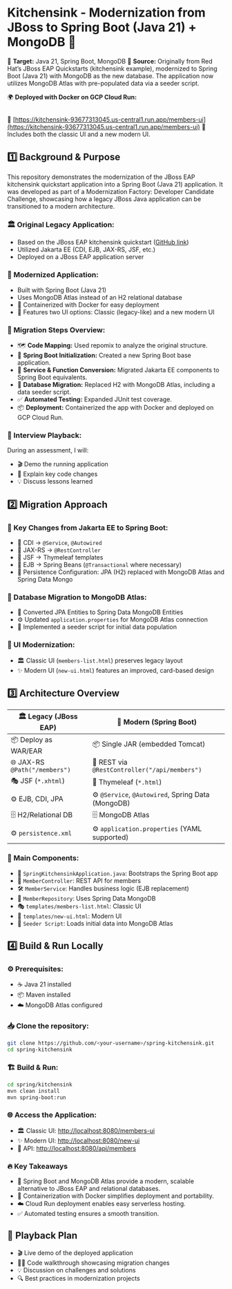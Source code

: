 # Kitchensink - Modernization from JBoss to Spring Boot (Java 21) + MongoDB 🚀


🎯 **Target:** Java 21, Spring Boot, MongoDB
💾 **Source:** Originally from Red Hat’s JBoss EAP Quickstarts (kitchensink example), modernized to Spring Boot (Java 21) with MongoDB as the new database. The application now utilizes MongoDB Atlas with pre-populated data via a seeder script.

🌍 **Deployed with Docker on GCP Cloud Run:**
##
🔗 [https://kitchensink-93677313045.us-central1.run.app/members-ui](https://kitchensink-93677313045.us-central1.run.app/members-ui)
🎨 Includes both the classic UI and a new modern UI.

## 1️⃣ Background & Purpose

This repository demonstrates the modernization of the JBoss EAP kitchensink quickstart application into a Spring Boot (Java 21) application. It was developed as part of a Modernization Factory: Developer Candidate Challenge, showcasing how a legacy JBoss Java application can be transitioned to a modern architecture.

### 🏛 Original Legacy Application:

*   Based on the JBoss EAP kitchensink quickstart ([GitHub link](https://github.com/jboss-developer/jboss-eap-quickstarts/tree/8.0.x/kitchensink))
*   Utilized Jakarta EE (CDI, EJB, JAX-RS, JSF, etc.)
*   Deployed on a JBoss EAP application server

### 🚀 Modernized Application:

*   Built with Spring Boot (Java 21)
*   Uses MongoDB Atlas instead of an H2 relational database
*   🐳 Containerized with Docker for easy deployment
*   🎨 Features two UI options: Classic (legacy-like) and a new modern UI

### 🔄 Migration Steps Overview:

*   🗺 **Code Mapping:** Used repomix to analyze the original structure.
*   🌱 **Spring Boot Initialization:** Created a new Spring Boot base application.
*   🔧 **Service & Function Conversion:** Migrated Jakarta EE components to Spring Boot equivalents.
*   💾 **Database Migration:** Replaced H2 with MongoDB Atlas, including a data seeder script.
*   ✅ **Automated Testing:** Expanded JUnit test coverage.
*   📦 **Deployment:** Containerized the app with Docker and deployed on GCP Cloud Run.

### 🎤 Interview Playback:

During an assessment, I will:

*   🎬 Demo the running application
*   📜 Explain key code changes
*   💡 Discuss lessons learned

## 2️⃣ Migration Approach

### 🔁 Key Changes from Jakarta EE to Spring Boot:

*   🔹 CDI → `@Service`, `@Autowired`
*   🔹 JAX-RS → `@RestController`
*   🔹 JSF → Thymeleaf templates
*   🔹 EJB → Spring Beans (`@Transactional` where necessary)
*   🔹 Persistence Configuration: JPA (H2) replaced with MongoDB Atlas and Spring Data Mongo

### 📂 Database Migration to MongoDB Atlas:

*   🔄 Converted JPA Entities to Spring Data MongoDB Entities
*   ⚙️ Updated `application.properties` for MongoDB Atlas connection
*   📜 Implemented a seeder script for initial data population

### 🎨 UI Modernization:

*   🏛 Classic UI (`members-list.html`) preserves legacy layout
*   ✨ Modern UI (`new-ui.html`) features an improved, card-based design

## 3️⃣ Architecture Overview

🏛 **Legacy (JBoss EAP)** | 🚀 **Modern (Spring Boot)**
----------------------- | -----------------------
📦 Deploy as WAR/EAR | 📦 Single JAR (embedded Tomcat)
🌐 JAX-RS `@Path("/members")` | 🔗 REST via `@RestController("/api/members")`
🎭 JSF (`*.xhtml`) | 🎨 Thymeleaf (`*.html`)
⚙️ EJB, CDI, JPA | ⚙️ `@Service`, `@Autowired`, Spring Data (MongoDB)
🗄 H2/Relational DB | 🗄 MongoDB Atlas
⚙️ `persistence.xml` | ⚙️ `application.properties` (YAML supported)

### 📌 Main Components:

*   🚀 `SpringKitchensinkApplication.java`: Bootstraps the Spring Boot app
*   🔗 `MemberController`: REST API for members
*   🛠 `MemberService`: Handles business logic (EJB replacement)
*   💾 `MemberRepository`: Uses Spring Data MongoDB
*   🎭 `templates/members-list.html`: Classic UI
*   🎨 `templates/new-ui.html`: Modern UI
*   📜 `Seeder Script`: Loads initial data into MongoDB Atlas

## 4️⃣ Build & Run Locally

### ⚙️ Prerequisites:

*   ☕ Java 21 installed
*   📦 Maven installed
*   ☁️ MongoDB Atlas configured

### 📥 Clone the repository:

```bash
git clone https://github.com/<your-username>/spring-kitchensink.git
cd spring-kitchensink
```

### 🏗 Build & Run:

```bash
cd spring/kitchensink
mvn clean install
mvn spring-boot:run
```

### 🌐 Access the Application:

*   🏛 Classic UI: [http://localhost:8080/members-ui](http://localhost:8080/members-ui)
*   ✨ Modern UI: [http://localhost:8080/new-ui](http://localhost:8080/new-ui)
*   🔗 API: [http://localhost:8080/api/members](http://localhost:8080/api/members)

### 🔥 Key Takeaways

*   🚀 Spring Boot and MongoDB Atlas provide a modern, scalable alternative to JBoss EAP and relational databases.
*   🐳 Containerization with Docker simplifies deployment and portability.
*   ☁️ Cloud Run deployment enables easy serverless hosting.
*   ✅ Automated testing ensures a smooth transition.

## 📅 Playback Plan

*   🎬 Live demo of the deployed application
*   👨‍💻 Code walkthrough showcasing migration changes
*   💡 Discussion on challenges and solutions
*   🔍 Best practices in modernization projects
